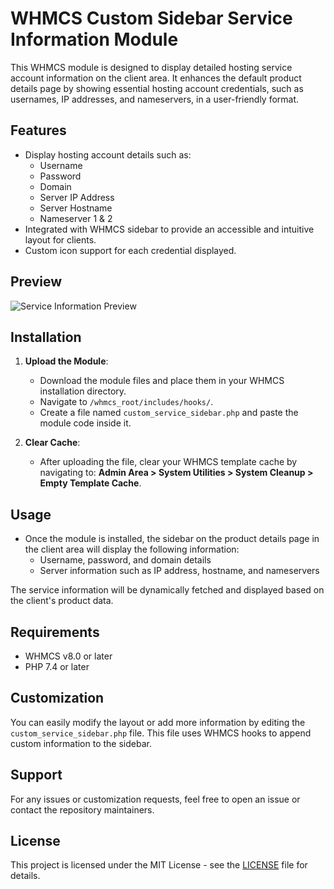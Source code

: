 # WHMCS Custom Sidebar Service Information Module

This WHMCS module is designed to display detailed hosting service account information on the client area. It enhances the default product details page by showing essential hosting account credentials, such as usernames, IP addresses, and nameservers, in a user-friendly format.

## Features

- Display hosting account details such as:
  - Username
  - Password
  - Domain
  - Server IP Address
  - Server Hostname
  - Nameserver 1 & 2
- Integrated with WHMCS sidebar to provide an accessible and intuitive layout for clients.
- Custom icon support for each credential displayed.

## Preview

![Service Information Preview](![image](https://github.com/hostercube/Hosting-information-Extended/blob/main/Screenshot.png)
)

## Installation

1. **Upload the Module**:
   - Download the module files and place them in your WHMCS installation directory.
   - Navigate to `/whmcs_root/includes/hooks/`.
   - Create a file named `custom_service_sidebar.php` and paste the module code inside it.

2. **Clear Cache**:
   - After uploading the file, clear your WHMCS template cache by navigating to:
     **Admin Area > System Utilities > System Cleanup > Empty Template Cache**.

## Usage

- Once the module is installed, the sidebar on the product details page in the client area will display the following information:
  - Username, password, and domain details
  - Server information such as IP address, hostname, and nameservers

The service information will be dynamically fetched and displayed based on the client's product data.

## Requirements

- WHMCS v8.0 or later
- PHP 7.4 or later

## Customization

You can easily modify the layout or add more information by editing the `custom_service_sidebar.php` file. This file uses WHMCS hooks to append custom information to the sidebar.

## Support

For any issues or customization requests, feel free to open an issue or contact the repository maintainers.

## License

This project is licensed under the MIT License - see the [LICENSE](LICENSE) file for details.

